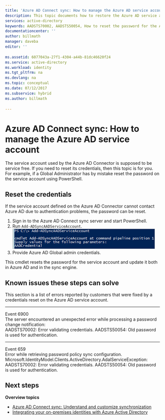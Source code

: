 ```yaml
---
title: 'Azure AD Connect sync: How to manage the Azure AD service account | Microsoft Docs'
description: This topic documents how to restore the Azure AD service account.
services: active-directory
keywords: AADSTS70002, AADSTS50054, How to reset the password for the Azure AD Connect sync Connector service account
documentationcenter: ''
author: billmath
manager: daveba
editor: ''

ms.assetid: 6077043a-27f1-4304-a44b-81dc46620f24
ms.service: active-directory
ms.workload: identity
ms.tgt_pltfrm: na
ms.devlang: na
ms.topic: conceptual
ms.date: 07/12/2017
ms.subservice: hybrid
ms.author: billmath

---
```

# Azure AD Connect sync: How to manage the Azure AD service account
The service account used by the Azure AD Connector is supposed to be service free. If you need to reset its credentials, then this topic is for you. For example, if a Global Administrator has by mistake reset the password on the service account using PowerShell.

## Reset the credentials
If the service account defined on the Azure AD Connector cannot contact Azure AD due to authentication problems, the password can be reset.

1. Sign in to the Azure AD Connect sync server and start PowerShell.
2. Run `Add-ADSyncAADServiceAccount`.  
   ![PowerShell cmdlet addadsyncaadserviceaccount](./media/how-to-connect-azureadaccount/addadsyncaadserviceaccount.png)
3. Provide Azure AD Global admin credentials.

This cmdlet resets the password for the service account and update it both in Azure AD and in the sync engine.

## Known issues these steps can solve
This section is a list of errors reported by customers that were fixed by a credentials reset on the Azure AD service account.

- - -
Event 6900  
The server encountered an unexpected error while processing a password change notification:  
AADSTS70002: Error validating credentials. AADSTS50054: Old password is used for authentication.

- - -
Event 659  
Error while retrieving password policy sync configuration. Microsoft.IdentityModel.Clients.ActiveDirectory.AdalServiceException:  
AADSTS70002: Error validating credentials. AADSTS50054: Old password is used for authentication.

## Next steps
**Overview topics**

* [Azure AD Connect sync: Understand and customize synchronization](how-to-connect-sync-whatis.md)
* [Integrating your on-premises identities with Azure Active Directory](whatis-hybrid-identity.md)

